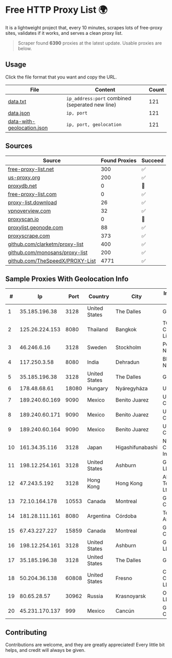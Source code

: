 
# Free HTTP Proxy List 🌍

It is a lightweight project that, every 10 minutes, scrapes lots of free-proxy sites, validates if it works, and serves a clean proxy list.


> Scraper found **6390** proxies at the latest update. Usable proxies are below.

## Usage

Click the file format that you want and copy the URL.


|File|Content|Count|
|----|-------|-----|
|[data.txt](https://raw.githubusercontent.com/themiralay/Proxy-List-World/master/data.txt)|`ip_address:port` combined (seperated new line)|121|
|[data.json](https://raw.githubusercontent.com/themiralay/Proxy-List-World/master/data.json)|`ip, port`|121|
|[data-with-geolocation.json](https://raw.githubusercontent.com/themiralay/Proxy-List-World/master/data-with-geolocation.json)|`ip, port, geolocation`|121|

## Sources

|Source|Found Proxies|Succeed|
|------|-------------|-------|
|[free-proxy-list.net](https://free-proxy-list.net)|300|✅|
|[us-proxy.org](https://www.us-proxy.org)|200|✅|
|[proxydb.net](http://proxydb.net)|0|🚫|
|[free-proxy-list.com](https://free-proxy-list.com/?page=&port=&type%5B%5D=http&type%5B%5D=https&up_time=0&search=Search)|0|✅|
|[proxy-list.download](https://www.proxy-list.download/HTTP)|26|✅|
|[vpnoverview.com](https://vpnoverview.com/privacy/anonymous-browsing/free-proxy-servers)|32|✅|
|[proxyscan.io](https://www.proxyscan.io)|0|🚫|
|[proxylist.geonode.com](https://proxylist.geonode.com/api/proxy-list?limit=300&page=1&sort_by=lastChecked&sort_type=desc&protocols=http,https)|88|✅|
|[proxyscrape.com](https://api.proxyscrape.com/v2/?request=displayproxies&protocol=http&timeout=10000&country=all&ssl=all&anonymity=all)|373|✅|
|[github.com/clarketm/proxy-list](https://raw.githubusercontent.com/clarketm/proxy-list/master/proxy-list-raw.txt)|400|✅|
|[github.com/monosans/proxy-list](https://raw.githubusercontent.com/monosans/proxy-list/main/proxies/http.txt)|200|✅|
|[github.com/TheSpeedX/PROXY-List](https://raw.githubusercontent.com/TheSpeedX/PROXY-List/master/http.txt)|4771|✅|


## Sample Proxies With Geolocation Info

|#|Ip|Port|Country|City|Internet Service Provider|
|-|--|----|-------|----|-------------------------|
|1|35.185.196.38|3128|United States|The Dalles|Google LLC|
|2|125.26.224.153|8080|Thailand|Bangkok|TOT Public Company Limited|
|3|46.246.6.16|3128|Sweden|Stockholm|Portlane Network|
|4|117.250.3.58|8080|India|Dehradun|Bharat Sanchar Nigam Ltd|
|5|35.185.196.38|3128|United States|The Dalles|Google LLC|
|6|178.48.68.61|18080|Hungary|Nyáregyháza|UPC|
|7|189.240.60.169|9090|Mexico|Benito Juarez|Uninet S.A. de C.V.|
|8|189.240.60.171|9090|Mexico|Benito Juarez|Uninet S.A. de C.V.|
|9|189.240.60.164|9090|Mexico|Benito Juarez|Uninet S.A. de C.V.|
|10|161.34.35.116|3128|Japan|Higashifunabashi|NTT PC Communications, Inc.|
|11|198.12.254.161|3128|United States|Ashburn|GoDaddy.com, LLC|
|12|47.243.5.192|3128|Hong Kong|Hong Kong|Alibaba (US) Technology Co., Ltd.|
|13|72.10.164.178|10553|Canada|Montreal|GloboTech Communications|
|14|181.28.111.161|8080|Argentina|Córdoba|Telecom Argentina S.A|
|15|67.43.227.227|15859|Canada|Montreal|GloboTech Communications|
|16|198.12.254.161|3128|United States|Ashburn|GoDaddy.com, LLC|
|17|35.185.196.38|3128|United States|The Dalles|Google LLC|
|18|50.204.36.138|60808|United States|Fresno|Comcast Cable Communications, LLC|
|19|80.65.28.57|30962|Russia|Krasnoyarsk|Orion Telecom LLC|
|20|45.231.170.137|999|Mexico|Cancún|GigNet, S.A. de C.V.|



## Contributing

Contributions are welcome, and they are greatly appreciated! Every
little bit helps, and credit will always be given.

